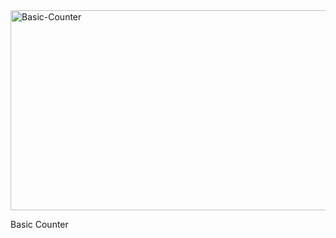 <img src="https://socialify.git.ci/Nosihle-Mthembu/Basic-Counter/image?language=1&owner=1&name=1&stargazers=1&theme=Light" alt="Basic-Counter" width="640" height="320" />

Basic Counter
